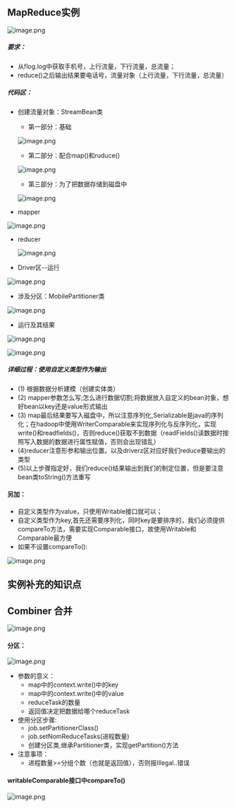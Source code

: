## MapReduce实例

![image.png](https://upload-images.jianshu.io/upload_images/14466577-6a4e69e895734439.png?imageMogr2/auto-orient/strip%7CimageView2/2/w/1240)

##### 要求：
* 从flog.log中获取手机号，上行流量，下行流量，总流量；
* reduce()之后输出结果要电话号，流量对象（上行流量，下行流量，总流量）
##### 代码区：
* 创建流量对象：StreamBean类
  * 第一部分：基础

  ![image.png](https://upload-images.jianshu.io/upload_images/14466577-3e0633c00eff8538.png?imageMogr2/auto-orient/strip%7CimageView2/2/w/1240)
  
  * 第二部分：配合map()和ruduce()
  
  ![image.png](https://upload-images.jianshu.io/upload_images/14466577-eee1f9e5be912b12.png?imageMogr2/auto-orient/strip%7CimageView2/2/w/1240)
  
   * 第三部分：为了把数据存储到磁盘中
   
   ![image.png](https://upload-images.jianshu.io/upload_images/14466577-e1bc7af4f29d90e2.png?imageMogr2/auto-orient/strip%7CimageView2/2/w/1240)
  
*  mapper

  ![image.png](https://upload-images.jianshu.io/upload_images/14466577-402a64f5f1608bc3.png?imageMogr2/auto-orient/strip%7CimageView2/2/w/1240)

* reducer

  ![image.png](https://upload-images.jianshu.io/upload_images/14466577-04f84b35283b73d2.png?imageMogr2/auto-orient/strip%7CimageView2/2/w/1240)
  
* Driver区--运行

 ![image.png](https://upload-images.jianshu.io/upload_images/14466577-46ff514b5a5f3331.png?imageMogr2/auto-orient/strip%7CimageView2/2/w/1240)
 
   * 涉及分区：MobilePartitioner类
  
   ![image.png](https://upload-images.jianshu.io/upload_images/14466577-0b45be4d24e6f167.png?imageMogr2/auto-orient/strip%7CimageView2/2/w/1240)

* 运行及其结果

 ![image.png](https://upload-images.jianshu.io/upload_images/14466577-6af9ab338b66397f.png?imageMogr2/auto-orient/strip%7CimageView2/2/w/1240)

 ![image.png](https://upload-images.jianshu.io/upload_images/14466577-85ac2a7b88d00cfa.png?imageMogr2/auto-orient/strip%7CimageView2/2/w/1240)


 ##### 详细过程：使用自定义类型作为输出
* (1) 根据数据分析建模（创建实体类）
* (2) mapper参数怎么写;怎么进行数据切割;将数据放入自定义的bean对象，想好bean以key还是value形式输出
* (3) map最后结果要写入磁盘中，所以注意序列化,Serializable是java的序列化；在hadoop中使用WriterComparable来实现序列化与反序列化，实现write()和readfields()，否则reduce()获取不到数据（readFields()读数据时按照写入数据的数据进行属性赋值，否则会出现错乱）
* (4)reducer注意形参和输出位置。以及driverz区对应好我们reduce要输出的类型
* (5)以上步骤指定好，我们reduce()结果输出到我们的制定位置，但是要注意bean类toString()方法重写

#### 另加：
* 自定义类型作为value，只使用Writable接口就可以；
* 自定义类型作为key,首先还需要序列化，同时key是要排序的，我们必须提供compareTo方法，需要实现Comparable接口，故使用Writable和Comparable最方便
 * 如果不设置compareTo():
 
 ![image.png](https://upload-images.jianshu.io/upload_images/14466577-21440808d779ea7f.png?imageMogr2/auto-orient/strip%7CimageView2/2/w/1240)

## 实例补充的知识点
## Combiner 合并
   
   ![image.png](https://upload-images.jianshu.io/upload_images/14466577-89b24510c3f888ff.png?imageMogr2/auto-orient/strip%7CimageView2/2/w/1240)

#### 分区：

   ![image.png](https://upload-images.jianshu.io/upload_images/14466577-0b45be4d24e6f167.png?imageMogr2/auto-orient/strip%7CimageView2/2/w/1240)
   
* 参数的意义：
   * map中的context.write()中的key
   * map中的context.write()中的value
   * reduceTask的数量
   * 返回值决定把数据给哪个reduceTask
* 使用分区步骤:
   * job.setPartitionerClass()
   * job.setNomReduceTasks(进程数量)
   * 创建分区类,继承Partitioner类，实现getPartition()方法
* 注意事项：
   * 进程数量>=分组个数（也就是返回值），否则报Illegal..错误

#### writableComparable接口中compareTo()
   
   ![image.png](https://upload-images.jianshu.io/upload_images/14466577-86f033fa57a376a7.png?imageMogr2/auto-orient/strip%7CimageView2/2/w/1240)
   

